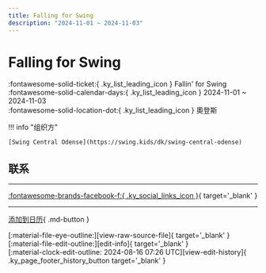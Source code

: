 ```yaml
---
title: Falling for Swing
description: "2024-11-01 ~ 2024-11-03"
---
```


# Falling for Swing 

:fontawesome-solid-ticket:{ .ky_list_leading_icon } Fallin' for Swing  
:fontawesome-solid-calendar-days:{ .ky_list_leading_icon } 2024-11-01 ~ 2024-11-03  
:fontawesome-solid-location-dot:{ .ky_list_leading_icon } 奧登斯  

!!! info "组织方"

    [Swing Central Odense](https://swing.kids/dk/swing-central-odense)  

## 联系


---

 [:fontawesome-brands-facebook-f:{ .ky_social_links_icon }](https://www.facebook.com/events/s/fallin-for-swing-2024/391450167376738){ target='_blank' }

---

[添加到日历](https://swing.news/ics/zh-Hans/2024/dk/falling-for-swing-2024.ics){ .md-button }

<div class="ky_page_footer" markdown>
<div class="ky_page_footer_trailing" markdown="span">
[:material-file-eye-outline:][view-raw-source-file]{ target='_blank' }
[:material-file-edit-outline:][edit-info]{ target='_blank' }
</div>
<div class="ky_page_footer_leading" markdown="span">
[:material-clock-edit-outline: 2024-08-16 07:26 UTC][view-edit-history]{ .ky_page_footer_history_button target='_blank' }
</div>
</div>

[view-raw-source-file]: https://github.com/swingdance/events/blob/main/2024/dk/falling-for-swing-2024.json "查看原始源文件"
[edit-info]: https://github.com/swingdance/events/issues/new?assignees=&labels=update+event&projects=&template=03-update_entity.yml&title=%5B2024%2Fdk%5D%20Falling%20for%20Swing&region=dk&year=2024&id=falling-for-swing-2024&name=Falling%20for%20Swing&org_id=swing-central-odense "编辑信息"

[view-edit-history]: https://github.com/swingdance/events/commits/main/2024/dk/falling-for-swing-2024.json "查看编辑历史"
